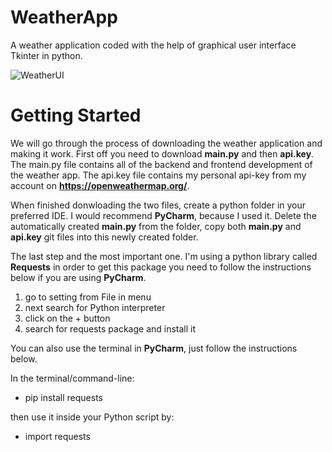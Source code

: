 # WeatherApp
A weather application coded with the help of graphical user interface Tkinter in python. 

![WeatherUI](https://user-images.githubusercontent.com/44835095/166613400-4796c537-ab4e-4cf7-b298-87494a895f40.PNG)


# Getting Started
We will go through the process of downloading the weather application and making it work. First off you need to download **main.py** and then **api.key**. The main.py file contains all of the backend and frontend development of the weather app. The api.key file contains my personal api-key from my account on **https://openweathermap.org/**. 

When finished donwloading the two files, create a python folder in your preferred IDE. I would recommend **PyCharm**, because I used it. Delete the automatically created **main.py** from the folder, copy both **main.py** and  **api.key** git files into this newly created folder.

The last step and the most important one. I'm using a python library called **Requests** in order to get this package you need to follow the instructions below if you are using **PyCharm**.

1. go to setting from File in menu
2. next search for Python interpreter
3. click on the + button
4. search for requests package and install it

You can also use the terminal in **PyCharm**, just follow the instructions below.

In the terminal/command-line:

  * pip install requests 

then use it inside your Python script by:

  * import requests
